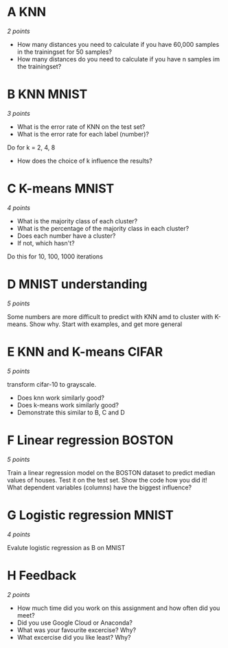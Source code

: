 
# A KNN
_2 points_

- How many distances you need to calculate if you have 60,000 samples in the trainingset for 50 samples? 
- How many distances do you need to calculate if you have n samples im the trainingset?

# B KNN MNIST
_3 points_

- What is the error rate of KNN on the test set?
- What is the error rate for each label (number)?

Do for k = 2, 4, 8

- How does the choice of k influence the results?

# C K-means MNIST
_4 points_

- What is the majority class of each cluster? 
- What is the percentage of the majority class in each cluster? 
- Does each number have a cluster?
- If not, which hasn't?

Do this for 10, 100, 1000 iterations

# D MNIST understanding
_5 points_

Some numbers are more difficult to predict with KNN amd to cluster with K-means. 
Show why. Start with examples, and get more general

# E KNN and K-means CIFAR
_5 points_

transform cifar-10 to grayscale. 

- Does knn work similarly good?
- Does k-means work similarly good?
- Demonstrate this similar to  B, C and D

# F Linear regression BOSTON
_5 points_

Train a linear regression model on the BOSTON dataset to predict median values of houses. Test it on the test set.
Show the code how you did it! What dependent variables (columns) have the biggest influence?

# G Logistic regression MNIST
_4 points_

Evalute logistic regression as B  on MNIST

# H Feedback
_2 points_

* How much time did you work on this assignment and how often did you meet?
* Did you use Google Cloud or Anaconda?
* What was your favourite excercise? Why?
* What excercise did you like least? Why?





